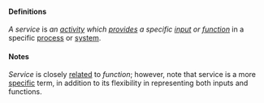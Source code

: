 #### Definitions

*A service* is *an [activity](https://github.com/gcassel/Modular-Organization-Terminology/blob/master/terms/activity.md) which [provides](https://github.com/gcassel/Modular-Organization-Terminology/blob/JOBranch/terms/provide.md) a specific [input](https://github.com/gcassel/Modular-Organization-Terminology/blob/JOBranch/terms/input.md) or [function](https://github.com/gcassel/Modular-Organization-Terminology/blob/JOBranch/terms/function.md)* in a specific [process](https://github.com/gcassel/Modular-Organization-Terminology/blob/JOBranch/terms/process.md) or [system](https://github.com/gcassel/Modular-Organization-Terminology/blob/JOBranch/terms/system.md).

#### Notes

*Service* is closely [related](https://github.com/gcassel/Modular-Organizing-Terminology/blob/master/terms/relate.md) to *function*; however, note that service is a more [specific](https://github.com/gcassel/Modular-Organizing-Terminology/blob/master/terms/specific.md) term, in addition to its flexibility in representing both inputs and functions.
